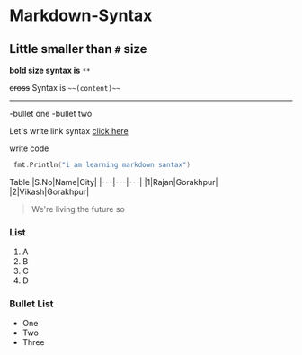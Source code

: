 # Markdown-Syntax

## Little smaller than `#` size

**bold size syntax is** `**`

~~cross~~ Syntax is `~~(content)~~`


---
-bullet one
-bullet two

Let's write link syntax
[click here](https://www.youtube.com/ "Youtube Link")

write code
```go
 fmt.Println("i am learning markdown santax")
```

Table
|S.No|Name|City|
|---|---|---|
|1|Rajan|Gorakhpur|
|2|Vikash|Gorakhpur|

> We're living the future so 


### List
1. A
2. B
3. C
4. D
### Bullet List
* One
* Two
* Three
